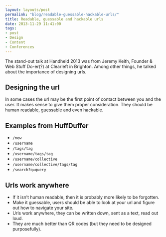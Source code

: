 ```yaml
---
layout: layouts/post
permalink: "blog/readable-guessable-hackable-urls/"
title: Readable, guessable and hackable urls
date: 2013-11-29 11:41:00  
tags:
- post
- Design
- Content
- Conferences
---
```


The stand-out talk at Handheld 2013 was from Jeremy Keith, Founder & Web Stuff Do-er(?) at Clearleft in Brighton. Among other things, he talked about the importance of designing urls.

## Designing the url

In some cases the url may be the first point of contact between you and the user. It makes sense to give them proper consideration. They should be human readable, guessable and even hackable.

## Examples from HuffDuffer

- `/new`
- `/username`
- `/tags/tag`
- `/username/tags/tag`
- `/username/collective`
- `/username/collective/tags/tag`
- `/search?q=query`

## Urls work anywhere

- If it isn’t human readable, then it is probably more likely to be forgotten.
- Make it guessable, users should be able to look at your url and figure out how to navigate your site.
- Urls work anywhere, they can be written down, sent as a text, read out loud.
- They are much better than QR codes (but they need to be designed purposefully).
